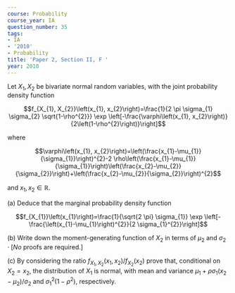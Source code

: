 ```yaml
---
course: Probability
course_year: IA
question_number: 35
tags:
- IA
- '2010'
- Probability
title: 'Paper 2, Section II, F '
year: 2010
---
```




Let $X_{1}, X_{2}$ be bivariate normal random variables, with the joint probability density function

$$f_{X_{1}, X_{2}}\left(x_{1}, x_{2}\right)=\frac{1}{2 \pi \sigma_{1} \sigma_{2} \sqrt{1-\rho^{2}}} \exp \left[-\frac{\varphi\left(x_{1}, x_{2}\right)}{2\left(1-\rho^{2}\right)}\right]$$

where

$$\varphi\left(x_{1}, x_{2}\right)=\left(\frac{x_{1}-\mu_{1}}{\sigma_{1}}\right)^{2}-2 \rho\left(\frac{x_{1}-\mu_{1}}{\sigma_{1}}\right)\left(\frac{x_{2}-\mu_{2}}{\sigma_{2}}\right)+\left(\frac{x_{2}-\mu_{2}}{\sigma_{2}}\right)^{2}$$

and $x_{1}, x_{2} \in \mathbb{R}$.

(a) Deduce that the marginal probability density function

$$f_{X_{1}}\left(x_{1}\right)=\frac{1}{\sqrt{2 \pi} \sigma_{1}} \exp \left[-\frac{\left(x_{1}-\mu_{1}\right)^{2}}{2 \sigma_{1}^{2}}\right]$$

(b) Write down the moment-generating function of $X_{2}$ in terms of $\mu_{2}$ and $\sigma_{2} \cdot[N o$ proofs are required.]

(c) By considering the ratio $f_{X_{1}, X_{2}}\left(x_{1}, x_{2}\right) / f_{X_{2}}\left(x_{2}\right)$ prove that, conditional on $X_{2}=x_{2}$, the distribution of $X_{1}$ is normal, with mean and variance $\mu_{1}+\rho \sigma_{1}\left(x_{2}-\mu_{2}\right) / \sigma_{2}$ and $\sigma_{1}^{2}\left(1-\rho^{2}\right)$, respectively.